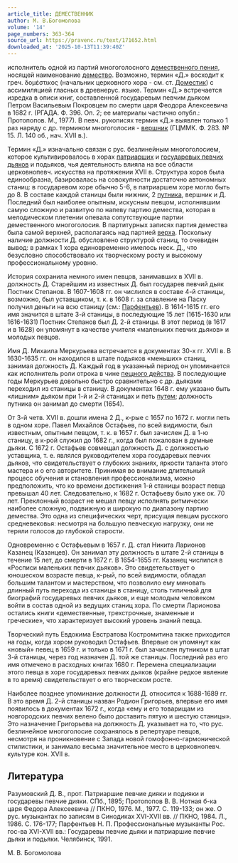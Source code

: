 ```yaml
---
article_title: ДЕМЕСТВЕННИК
author: М. В.Богомолова
volume: '14'
page_numbers: 363-364
source_url: https://pravenc.ru/text/171652.html
downloaded_at: '2025-10-13T11:39:40Z'
---
```


исполнитель одной из партий многоголосного [демественного пения](<https://pravenc.ru/text/демественного пения.html>), носящей наименование [демество](https://pravenc.ru/text/демество.html). Возможно, термин «Д.» восходит к греч. δομέστικος (начальник церковного хора - см. ст. [Доместик](https://pravenc.ru/text/Доместик.html)) c ассимиляцией гласных в древнерус. языке. Термин «Д.» встречается изредка в описи книг, составленной государевым певчим дьяком Петром Васильевым Покровцем по смерти царя Феодора Алексеевича в 1682 г. (РГАДА. Ф. 396. Оп. 2; ее материалы частично опубл.: Протопопов. М., 1977). В певч. рукописях термин «Д.» выявлен только 1 раз наряду с др. термином многоголосия - [вершник](https://pravenc.ru/text/вершник.html) (ГЦММК. Ф. 283. № 15. Л. 140 об., нач. XVII в.).

Термин «Д.» изначально связан с рус. безлинейным многоголосием, которое культивировалось в хорах [патриарших](https://pravenc.ru/text/патриарших.html) и [государевых певчих дьяков](<https://pravenc.ru/text/государевых певчих дьяков.html>) и подьяков, чья деятельность влияла на все области церковнопевч. искусства на протяжении XVII в. Структура хоров была единообразна, базировалась на совокупности достаточно автономных станиц: в государевом хоре обычно 5-6, в патриаршем хоре могло быть до 8. В составе каждой станицы были нижник, 2 [путника](https://pravenc.ru/text/путника.html), вершник и Д. Последний был наиболее опытным, искусным певцом, исполнявшим самую сложную и развитую по напеву партию демества, которая в мелодическом плетении опевала сопутствующие партии демественного многоголосия. В партитурных записях партия демества была самой верхней, располагаясь над партией [верха](https://pravenc.ru/text/верха.html). Поскольку наличие должности Д. обусловлено структурой станиц, то очевиден вывод: в рамках 1 хора единовременно имелось неск. Д., что безусловно способствовало их творческому росту и высокому профессиональному уровню.

История сохранила немного имен певцов, занимавших в XVII в. должность Д. Старейшим из известных Д. был государев певчий дьяк Постник Степанов. В 1607-1608 гг. он числился в составе 4-й станицы, возможно, был уставщиком, т. к. в 1608 г. за славление на Пасху получил деньги на всю станицу (см.: [Парфентьев](https://pravenc.ru/text/Парфентьев.html)). В 1614-1615 гг. его имя значится в штате 3-й станицы, в последующие 15 лет (1615-1630 или 1616-1631) Постник Степанов был Д. 2-й станицы. В этот период (в 1617 и в 1628) он упомянут в качестве учителя «маленьких певчих дьяков» и молодых певцов.

Имя Д. Михаила Меркурьева встречается в документах 30-х гг. XVII в. В 1630-1635 гг. он находился в штате подьяков «меньших» станиц, занимая должность Д. Каждый год в указанный период он упоминается как исполнитель роли отрока в чине [пещного действа](<https://pravenc.ru/text/пещного действа.html>). В последующие годы Меркурьев довольно быстро сравнительно с др. дьяками переходил из станицы в станицу. В документах 1648 г. ему указано быть «лишним» дьяком при 1-й и 2-й станицах и петь [путем](https://pravenc.ru/text/путем.html); должность путника он занимал до смерти (1654).

От 3-й четв. XVII в. дошли имена 2 Д., к-рые с 1657 по 1672 г. могли петь в одном хоре. Павел Михайлов Остафьев, по всей видимости, был известным, опытным певцом, т. к. в 1657 г. был зачислен Д. в 1-ю станицу, в к-рой служил до 1682 г., когда был пожалован в думные дьяки. С 1672 г. Остафьев совмещал должность Д. с должностью уставщика, т. е. являлся руководителем хора государевых певчих дьяков, что свидетельствует о глубоких знаниях, яркости таланта этого мастера и о его авторитете. Принимая во внимание длительный процесс обучения и становления профессионализма, можно предположить, что ко времени достижения 1-й станицы возраст певца превышал 40 лет. Следовательно, к 1682 г. Остафьеву было уже ок. 70 лет. Преклонный возраст не мешал певцу исполнять ритмически наиболее сложную, подвижную и широкую по диапазону партию демества. Это одна из специфических черт, присущая певцам русского средневековья: несмотря на большую певческую нагрузку, они не теряли голосов до глубокой старости.

Одновременно с Остафьевым в 1657 г. Д. стал Никита Ларионов Казанец (Казанцев). Он занимал эту должность в штате 2-й станицы в течение 15 лет, до смерти в 1672 г. В 1654-1655 гг. Казанец числился в «Росписи маленьких певчих дьяков». Это свидетельствует о юношеском возрасте певца, к-рый, по всей видимости, обладал большим талантом и мастерством, что позволило ему миновать длинный путь перехода из станицы в станицу, столь типичный для биографий государевых певчих дьяков, и еще молодым человеком войти в состав одной из ведущих станиц хора. По смерти Ларионова остались книги «демественные, трехстрочные, знаменные и греческие», что характеризует высокий уровень знаний певца.

Творческий путь Евдокима Евстратова Костромитина также приходится на годы, когда хором руководил Остафьев. Впервые он упомянут как «новый» певец в 1659 г. и только в 1671 г. был зачислен путником в штат 3-й станицы, через год назначен Д. той же станицы. Последний раз его имя отмечено в расходных книгах 1680 г. Перемена специализации этого певца в хоре государевых певчих дьяков (крайне редкое явление в то время) свидетельствует о его творческом росте.

Наиболее позднее упоминание должности Д. относится к 1688-1689 гг. В это время Д. 2-й станицы назван Родион Григорьев, впервые его имя появилось в документах 1672 г., когда «ему и его товарищам из новгородских певчих велено было доставить пятую и шестую станицы». Это назначение Григорьева на должность Д. указывает на то, что рус. безлинейное многоголосие сохранялось в репертуаре певцов, несмотря на проникновение с Запада новой гомофонно-гармонической стилистики, и занимало весьма значительное место в церковнопевч. культуре кон. XVII в.

## Литература

Разумовский Д. В., прот. Патриаршие певчие дияки и подияки и государевы певчие дияки. СПб., 1895; Протопопов В. В. Нотная б-ка царя Федора Алексеевича // ПКНО, 1976. М., 1977. С. 119-133; он же. О рус. музыкантах по записям в Синодиках XVI-XVII вв. // ПКНО, 1984. Л., 1986. С. 176-177; Парфентьев Н. П. Профессиональные музыканты Рос. гос-ва XVI-XVII вв.: Государевы певчие дьяки и патриаршие певчие дьяки и подьяки. Челябинск, 1991.

М. В.  Богомолова
